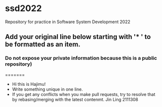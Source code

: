 # ssd2022
Repository for practice in Software System Development 2022
## Add your original line below starting with '* ' to be formatted as an item.
### Do not expose your private information because this is a public repository)
=======
* Hi this is Hajimu!
* Write something unique in one line.
* If you get any conflicts when you make pull requests, try to resolve that by rebasing/merging with the latest contenmt.
Jin Ling 2111308
